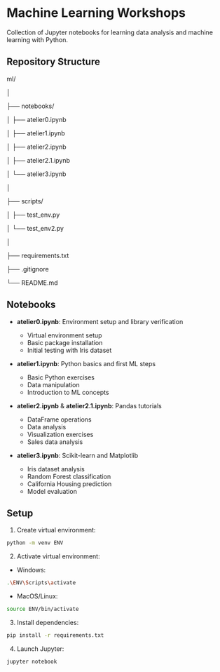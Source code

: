 # Machine Learning Workshops

Collection of Jupyter notebooks for learning data analysis and machine learning with Python.

## Repository Structure

ml/

│

├── notebooks/

│   ├── atelier0.ipynb

│   ├── atelier1.ipynb

│   ├── atelier2.ipynb

│   ├── atelier2.1.ipynb

│   └── atelier3.ipynb

│

├── scripts/

│   ├── test_env.py

│   └── test_env2.py

│

├── requirements.txt

├── .gitignore

└── README.md


## Notebooks

- **atelier0.ipynb**: Environment setup and library verification
  - Virtual environment setup
  - Basic package installation
  - Initial testing with Iris dataset

- **atelier1.ipynb**: Python basics and first ML steps
  - Basic Python exercises
  - Data manipulation
  - Introduction to ML concepts

- **atelier2.ipynb** & **atelier2.1.ipynb**: Pandas tutorials
  - DataFrame operations
  - Data analysis
  - Visualization exercises
  - Sales data analysis

- **atelier3.ipynb**: Scikit-learn and Matplotlib
  - Iris dataset analysis
  - Random Forest classification
  - California Housing prediction
  - Model evaluation

## Setup

1. Create virtual environment: 
```bash
python -m venv ENV
```


2. Activate virtual environment:
- Windows:
```bash
.\ENV\Scripts\activate
```
- MacOS/Linux:
```bash
source ENV/bin/activate
```


3. Install dependencies:
```bash
pip install -r requirements.txt
```


4. Launch Jupyter:
```bash
jupyter notebook
```
